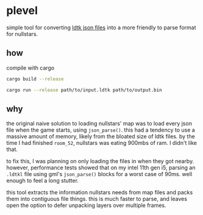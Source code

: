 
# plevel

simple tool for converting [ldtk json files](https://ldtk.io/json/) into a more friendly to parse format for nullstars.


## how

compile with cargo

```sh
cargo build --release
```

```sh
cargo run --release path/to/input.ldtk path/to/output.bin
```


## why

the original naive solution to loading nullstars' map was to load every json file when the game starts, using `json_parse()`.
this had a tendency to use a massive amount of memory, likely from the bloated size of ldtk files. by the time I had finished `room_52`, nullstars was eating 900mbs of ram. I didn't like that.

to fix this, I was planning on only loading the files in when they got nearby. 
however, performance tests showed that on my intel 11th gen i5, parsing an `.ldtkl` file using gml's `json_parse()` blocks for a worst case of 90ms. well enough to feel a long stutter. 

this tool extracts the information nullstars needs from map files and packs them into contiguous file things. this is much faster to parse, and leaves open the option to defer unpacking layers over multiple frames.


